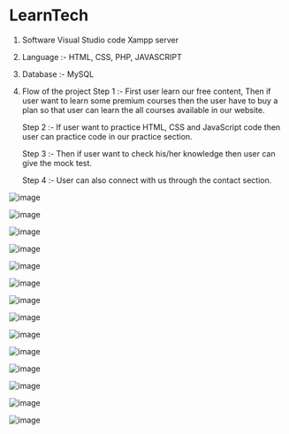 # LearnTech


1. Software
   Visual Studio code
   Xampp server

2. Language :- HTML, CSS, PHP, JAVASCRIPT

3. Database :- MySQL

4. Flow of the project
    Step 1 :- First user learn our free content, Then if user want to learn some premium courses then the user have to buy a plan so that user can learn the all courses               available in our website.

    Step 2 :-  If user want to practice HTML, CSS and JavaScript code then user can practice code in our practice section.

    Step 3 :- Then if user want to check his/her knowledge then user can give the mock test.

    Step 4 :- User can also connect with us through the contact section.



![image](https://user-images.githubusercontent.com/89031179/179791364-fa9cf5d3-93a0-4fa7-9d7c-3d177efd4a39.png)

![image](https://user-images.githubusercontent.com/89031179/179791447-80666d32-22dd-4d9d-8977-420f7098976e.png)

![image](https://user-images.githubusercontent.com/89031179/179791478-e778bb5b-ca5e-42b9-a679-09cbbc328a9e.png)

![image](https://user-images.githubusercontent.com/89031179/179791515-6f3bc01c-92e8-4c3d-9aaf-cacf09e88946.png)

![image](https://user-images.githubusercontent.com/89031179/179791545-8d01f0c5-fe92-4756-af2f-a59c1f3ba076.png)

![image](https://user-images.githubusercontent.com/89031179/179791574-1640a18f-2ac5-41e8-8fb9-86c26d3b5041.png)

![image](https://user-images.githubusercontent.com/89031179/179791611-99bb8b21-125c-4206-a0d4-295992e21460.png)

![image](https://user-images.githubusercontent.com/89031179/179791654-06345f91-6917-4f1a-8544-54ca93547aba.png)

![image](https://user-images.githubusercontent.com/89031179/179791686-4ac0f040-af65-452d-8284-45191425d9e4.png)

![image](https://user-images.githubusercontent.com/89031179/179791705-a4ea9f9a-6b4d-4be2-b7b5-8760fe470512.png)

![image](https://user-images.githubusercontent.com/89031179/179791740-41f2602a-275c-4caa-948c-5bbf2e37f37b.png)

![image](https://user-images.githubusercontent.com/89031179/179791760-be4f2fc7-92c1-4520-b760-9dfa31f3f1d5.png)

![image](https://user-images.githubusercontent.com/89031179/179791853-b036faf9-e62e-4a56-b1c2-92ead7c0410c.png)

![image](https://user-images.githubusercontent.com/89031179/179791811-f3a658f7-8e98-48ba-bbe3-dc1f01ffe4da.png)



    

          
            
